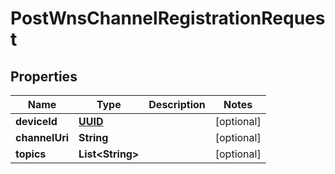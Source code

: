 
# PostWnsChannelRegistrationRequest

## Properties
Name | Type | Description | Notes
------------ | ------------- | ------------- | -------------
**deviceId** | [**UUID**](UUID.md) |  |  [optional]
**channelUri** | **String** |  |  [optional]
**topics** | **List&lt;String&gt;** |  |  [optional]



